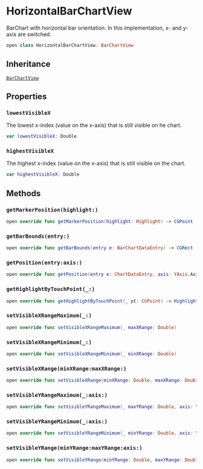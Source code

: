 # HorizontalBarChartView

BarChart with horizontal bar orientation. In this implementation, x- and y-axis are switched.

``` swift
open class HorizontalBarChartView: BarChartView
```

## Inheritance

[`BarChartView`](/BarChartView)

## Properties

### `lowestVisibleX`

The lowest x-index (value on the x-axis) that is still visible on he chart.

``` swift
var lowestVisibleX: Double
```

### `highestVisibleX`

The highest x-index (value on the x-axis) that is still visible on the chart.

``` swift
var highestVisibleX: Double
```

## Methods

### `getMarkerPosition(highlight:)`

``` swift
open override func getMarkerPosition(highlight: Highlight) -> CGPoint
```

### `getBarBounds(entry:)`

``` swift
open override func getBarBounds(entry e: BarChartDataEntry) -> CGRect
```

### `getPosition(entry:axis:)`

``` swift
open override func getPosition(entry e: ChartDataEntry, axis: YAxis.AxisDependency) -> CGPoint
```

### `getHighlightByTouchPoint(_:)`

``` swift
open override func getHighlightByTouchPoint(_ pt: CGPoint) -> Highlight?
```

### `setVisibleXRangeMaximum(_:)`

``` swift
open override func setVisibleXRangeMaximum(_ maxXRange: Double)
```

### `setVisibleXRangeMinimum(_:)`

``` swift
open override func setVisibleXRangeMinimum(_ minXRange: Double)
```

### `setVisibleXRange(minXRange:maxXRange:)`

``` swift
open override func setVisibleXRange(minXRange: Double, maxXRange: Double)
```

### `setVisibleYRangeMaximum(_:axis:)`

``` swift
open override func setVisibleYRangeMaximum(_ maxYRange: Double, axis: YAxis.AxisDependency)
```

### `setVisibleYRangeMinimum(_:axis:)`

``` swift
open override func setVisibleYRangeMinimum(_ minYRange: Double, axis: YAxis.AxisDependency)
```

### `setVisibleYRange(minYRange:maxYRange:axis:)`

``` swift
open override func setVisibleYRange(minYRange: Double, maxYRange: Double, axis: YAxis.AxisDependency)
```
